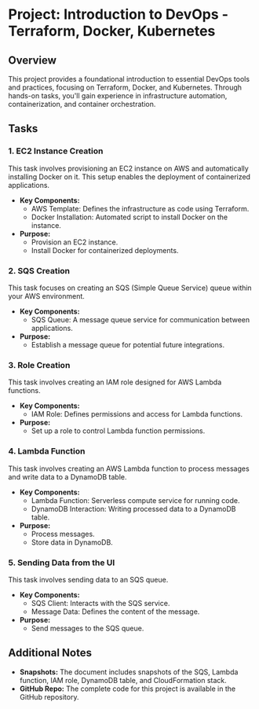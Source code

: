 # Project: Introduction to DevOps - Terraform, Docker, Kubernetes

## Overview

This project provides a foundational introduction to essential DevOps tools and practices, focusing on Terraform, Docker, and Kubernetes. Through hands-on tasks, you'll gain experience in infrastructure automation, containerization, and container orchestration.

## Tasks

### 1. EC2 Instance Creation

This task involves provisioning an EC2 instance on AWS and automatically installing Docker on it. This setup enables the deployment of containerized applications.

*   **Key Components:**
    *   AWS Template: Defines the infrastructure as code using Terraform.
    *   Docker Installation: Automated script to install Docker on the instance.
*   **Purpose:**
    *   Provision an EC2 instance.
    *   Install Docker for containerized deployments.

### 2. SQS Creation

This task focuses on creating an SQS (Simple Queue Service) queue within your AWS environment.

*   **Key Components:**
    *   SQS Queue: A message queue service for communication between applications.
*   **Purpose:**
    *   Establish a message queue for potential future integrations.

### 3. Role Creation

This task involves creating an IAM role designed for AWS Lambda functions.

*   **Key Components:**
    *   IAM Role: Defines permissions and access for Lambda functions.
*   **Purpose:**
    *   Set up a role to control Lambda function permissions.

### 4. Lambda Function

This task involves creating an AWS Lambda function to process messages and write data to a DynamoDB table.

*   **Key Components:**
    *   Lambda Function: Serverless compute service for running code.
    *   DynamoDB Interaction: Writing processed data to a DynamoDB table.
*   **Purpose:**
    *   Process messages.
    *   Store data in DynamoDB.

### 5. Sending Data from the UI

This task involves sending data to an SQS queue.

*   **Key Components:**
    *   SQS Client: Interacts with the SQS service.
    *   Message Data: Defines the content of the message.
*   **Purpose:**
    *   Send messages to the SQS queue.

## Additional Notes

*   **Snapshots:** The document includes snapshots of the SQS, Lambda function, IAM role, DynamoDB table, and CloudFormation stack.
*   **GitHub Repo:** The complete code for this project is available in the GitHub repository.
